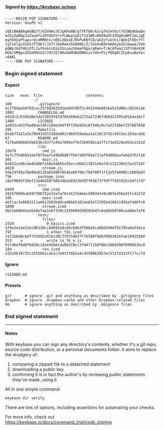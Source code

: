 ##### Signed by https://keybase.io/max
```
-----BEGIN PGP SIGNATURE-----
Version: GnuPG v1

iQEcBAABAgAGBQJTj6ZVAAoJEJgKPw0B/gTfKf8H/A3/g74JeYUct7d1Nb9bbwQn
mJSyZw0bpJaZaumTu1RYOGSVroYLWwa1qUjTsU1WEuKN48wOt4ZQg6vWHT2aLigE
myh9XUyPtapvr8cmMRNtn/nDELXbkaEJ9kPuKBfCQ/aXZsYukthirAbbIFXDsf+l
lqTxXlqcU1XSJfT8k7/JX7tl6eMakx5kB6NS/Z/32ehnB9V4AAhybIGxbwwa/VVm
pQWpJ6d7HbjOfL2ut6skniOzy1Uzuqu5UqeF8go/qRwn+T/AckPwazJ1PJVAnkSK
HG9/hM9pv2USnM4tU2C7dYJZrORsDwMVBeDN0sivlOh+PzjfODg0CZCp6uuBaYo=
=6AKL
-----END PGP SIGNATURE-----

```

<!-- END SIGNATURES -->

### Begin signed statement 

#### Expect

```
size   exec  file                    contents                                                        
             ./                                                                                      
109            .gitignore            ec278daeb8f83cac2579d262b92ee6d7d872c4d1544e881ba515d8bcc05361ab
1092           CHANGELOG.md          e03dc2c6345d8e3da75859f07d768369eb2275a272d6fd68d21395a91b4a16cf
1489           LICENSE               1e933ceb3f4a00ae33672d4e344f9ff26e92bc8f34bc0c7a52fd0ef257607858
395            Makefile              02abf7a21a3e70691d33338da881c966359adaa1a138c57d1c5815ec183acde6
67             README.md             f278a0ddb855b655bc037f249a7009a7f6f2b459b1a1ff173ed128ed53e1331d
               lib/                                                                                  
15679            cmd.js              5e7c7fe90451eef075ea7ce9b08d67fb4fa95f04a711af9d80daafe663752fa8
301              main.js             6d422ce96c4ed5d06fa50eed665c65ecc9b8113831e0a7dc131230e57acb724f
4029             stream.js           5de24fd5e78e0da6135a858967054ba6076bc7b6780f1f12e5fe0005c1b69e03
756            package.json          c8af9665f20ef23a4bd28f56b34ba56923b507f63673ffdfff555525c54f1fd7
               src/                                                                                  
6569             cmd.iced            2825f8999ab597308752e33a7a78c412fd4ebc508347e9c007e356a31fcd227d
105              main.iced           ebfcac1e8601511a4413583b4dca40bb5162ee02ef2295b418911991efa06fc0
1898             stream.iced         db23e88641eeb10efae2e67339c3330609298592b47c6eb65b8780ceddbe7af6
               test/                                                                                 
                 files/                                                                              
3324               0_basics.iced     4f9e2e14e23ec96120cc4d892e0c68cb0b3f500a5ca80d3494791795a6e534ca
797                1_other_fds.iced  7a72b8a0cbdf73365b3416c20c3f0759637f76589f0d6709b362efa614915560
353    x           write_to_fd_n.js  91fd6ef8d8f6d26c183e92b6cda00319cc3f9471158f8bc266d398f0998d3bc0
184              run.iced            22ba5b18735c1555661cae1c7e91f76b2a4cd350863957ec5137a133f177ccfd
```

#### Ignore

```
/SIGNED.md
```

#### Presets

```
git      # ignore .git and anything as described by .gitignore files
dropbox  # ignore .dropbox-cache and other Dropbox-related files    
kb       # ignore anything as described by .kbignore files          
```

<!-- summarize version = 0.0.8 -->

### End signed statement

<hr>

#### Notes

With keybase you can sign any directory's contents, whether it's a git repo,
source code distribution, or a personal documents folder. It aims to replace the drudgery of:

  1. comparing a zipped file to a detached statement
  2. downloading a public key
  3. confirming it is in fact the author's by reviewing public statements they've made, using it

All in one simple command:

```bash
keybase dir verify
```

There are lots of options, including assertions for automating your checks.

For more info, check out https://keybase.io/docs/command_line/code_signing